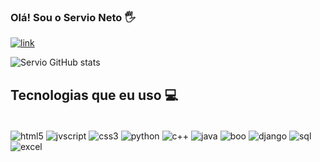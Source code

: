 
### Olá! Sou o Servio Neto 🖐️

[![link](https://img.shields.io/badge/LinkedIn-0077B5?style=for-the-badge&logo=linkedin&logoColor=white)](https://www.linkedin.com/in/servio-neto-84007a195/)



![Servio GitHub stats](https://github-readme-stats.vercel.app/api?username=servio96&show_icons=true&theme=dracula)



## Tecnologias que eu uso 💻

<div style="display: inline_block"><br/>
 <img align="center" alt="html5" src="https://img.shields.io/badge/HTML5-E34F26?style=for-the-badge&logo=html5&logoColor=white"/>
 <img align="center" alt="jvscript" src="https://img.shields.io/badge/JavaScript-F7DF1E?style=for-the-badge&logo=javascript&logoColor=black"/>
 <img align="center" alt="css3" src="https://img.shields.io/badge/CSS3-1572B6?style=for-the-badge&logo=css3&logoColor=white"/>
 <img align="center" alt="python" src="https://img.shields.io/badge/Python-14354C?style=for-the-badge&logo=python&logoColor=white"/>
 <img align="center" alt="c++" src="https://img.shields.io/badge/C%2B%2B-00599C?style=for-the-badge&logo=c%2B%2B&logoColor=white"/>
 <img align="center" alt="java" src="https://img.shields.io/badge/Java-ED8B00?style=for-the-badge&logo=openjdk&logoColor=white"/>
 <img align="center" alt="boo" src="https://img.shields.io/badge/Bootstrap-563D7C?style=for-the-badge&logo=bootstrap&logoColor=white"/>
 <img align="center" alt="django" src="https://img.shields.io/badge/Django-092E20?style=for-the-badge&logo=django&logoColor=white"/>
 <img align="center" alt="sql" src="https://img.shields.io/badge/SQLite-07405E?style=for-the-badge&logo=sqlite&logoColor=white"/>
 <img align="center" alt="excel" src="https://img.shields.io/badge/Microsoft_Excel-217346?style=for-the-badge&logo=microsoft-excel&logoColor=white"/>
 </div>
